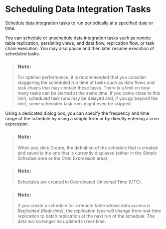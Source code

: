 <!-- loio7fa07621d9c0452a978cb2cc8e4cd2b1 -->

# Scheduling Data Integration Tasks

Schedule data integration tasks to run periodically at a specified date or time.

You can schedule or unschedule data integration tasks such as remote table replication, persisting views, and data flow, replication flow, or task chain execution. You may also pause and then later resume execution of scheduled tasks.

> ### Note:  
> For optimal performance, it is recommended that you consider staggering the scheduled run time of tasks such as data flows and task chains that may contain these tasks. There is a limit on how many tasks can be started at the same time. If you come close to this limit, scheduled task runs may be delayed and, if you go beyond the limit, some scheduled task runs might even be skipped.

Using a dedicated dialog box, you can specify the frequency and time range of the schedule by using a simple form or by directly entering a cron expression.

> ### Note:  
> When you click *Create*, the definition of the schedule that is created and saved is the one that is currently displayed \(either in the *Simple Schedule* area or the *Cron Expression* area\).

> ### Note:  
> Schedules are created in Coordinated Universal Time \(UTC\).

> ### Note:  
> If you create a schedule for a remote table whose data access is *Replicated \(Real-time\)*, the replication type will change from real-time replication to batch replication at the next run of the schedule. The data will no longer be updated in real-time.

